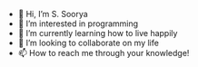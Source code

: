 - 👋 Hi, I’m S. Soorya
- 👀 I’m interested in programming
- 🌱 I’m currently learning how to live happily
- 💞️ I’m looking to collaborate on my life
- 📫 How to reach me through your knowledge!

<!---
SooryaPython/SooryaPython is a ✨ special ✨ repository because its `README.md` (this file) appears on your GitHub profile.
You can click the Preview link to take a look at your changes.
--->
